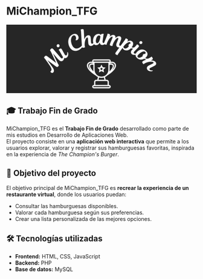 # MiChampion_TFG
![Logo del Proyecto](public/michampion_oscuro.png)

## 🎓 Trabajo Fin de Grado

MiChampion_TFG es el **Trabajo Fin de Grado** desarrollado como parte de mis estudios en Desarrollo de Aplicaciones Web.  
El proyecto consiste en una **aplicación web interactiva** que permite a los usuarios explorar, valorar y registrar sus hamburguesas favoritas, inspirada en la experiencia de *The Champion's Burger*.


## 🎯 Objetivo del proyecto

El objetivo principal de MiChampion_TFG es **recrear la experiencia de un restaurante virtual**, donde los usuarios puedan:

- Consultar las hamburguesas disponibles.
- Valorar cada hamburguesa según sus preferencias.
- Crear una lista personalizada de las mejores opciones.

  
## 🛠️ Tecnologías utilizadas

- **Frontend:** HTML, CSS, JavaScript  
- **Backend:** PHP  
- **Base de datos:** MySQL
